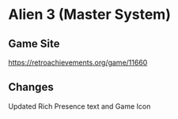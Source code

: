 # Alien 3 (Master System)

## Game Site
https://retroachievements.org/game/11660

## Changes
Updated Rich Presence text and Game Icon